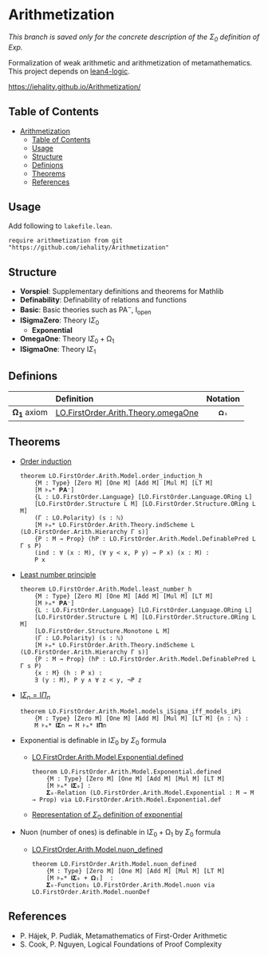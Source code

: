 # Arithmetization

*This branch is saved only for the concrete description of the $\Sigma_0$ definition of $\mathrm{Exp}$.*

Formalization of weak arithmetic and arithmetization of metamathematics. This project depends on [lean4-logic](https://github.com/iehality/lean4-logic/tree/master).

https://iehality.github.io/Arithmetization/

## Table of Contents
- [Arithmetization](#arithmetization)
  - [Table of Contents](#table-of-contents)
  - [Usage](#usage)
  - [Structure](#structure)
  - [Definions](#definions)
  - [Theorems](#theorems)
  - [References](#references)

## Usage
  Add following to `lakefile.lean`.
  ```lean
  require arithmetization from git "https://github.com/iehality/Arithmetization"
  ```

## Structure

- **Vorspiel**: Supplementary definitions and theorems for Mathlib
- **Definability**: Definability of relations and functions
- **Basic**: Basic theories such as $\mathsf{PA}^-$, $\mathsf{I_{open}}$
- **ISigmaZero**: Theory $\mathsf{I}\Sigma_0$
  - **Exponential**
- **OmegaOne**: Theory $\mathsf{I} \Sigma_0 + \mathsf{\Omega_1}$
- **ISigmaOne**: Theory $\mathsf{I}\Sigma_1$

## Definions

|                           | Definition                                 |   Notation   |
| ------------------------- | :----------------------------------------- | :----------: |
| $\mathbf{\Omega_1}$ axiom | [LO.FirstOrder.Arith.Theory.omegaOne](https://iehality.github.io/Arithmetization/Arithmetization/OmegaOne/Basic.html#LO.FirstOrder.Arith.Theory.omegaOne) | `𝛀₁` |

## Theorems
- [Order induction](https://iehality.github.io/Arithmetization/Arithmetization/Basic/Ind.html#LO.FirstOrder.Arith.Model.order_induction_h)
  ```lean
  theorem LO.FirstOrder.Arith.Model.order_induction_h
      {M : Type} [Zero M] [One M] [Add M] [Mul M] [LT M]
      [M ⊧ₘ* 𝐏𝐀⁻]
      {L : LO.FirstOrder.Language} [LO.FirstOrder.Language.ORing L]
      [LO.FirstOrder.Structure L M] [LO.FirstOrder.Structure.ORing L M]
      (Γ : LO.Polarity) (s : ℕ)
      [M ⊧ₘ* LO.FirstOrder.Arith.Theory.indScheme L (LO.FirstOrder.Arith.Hierarchy Γ s)]
      {P : M → Prop} (hP : LO.FirstOrder.Arith.Model.DefinablePred L Γ s P)
      (ind : ∀ (x : M), (∀ y < x, P y) → P x) (x : M) :
      P x
  ```

- [Least number principle](https://iehality.github.io/Arithmetization/Arithmetization/Basic/Ind.html#LO.FirstOrder.Arith.Model.least_number_h)
  ```lean
  theorem LO.FirstOrder.Arith.Model.least_number_h
      {M : Type} [Zero M] [One M] [Add M] [Mul M] [LT M]
      [M ⊧ₘ* 𝐏𝐀⁻]
      {L : LO.FirstOrder.Language} [LO.FirstOrder.Language.ORing L]
      [LO.FirstOrder.Structure L M] [LO.FirstOrder.Structure.ORing L M]
      [LO.FirstOrder.Structure.Monotone L M]
      (Γ : LO.Polarity) (s : ℕ)
      [M ⊧ₘ* LO.FirstOrder.Arith.Theory.indScheme L (LO.FirstOrder.Arith.Hierarchy Γ s)]
      {P : M → Prop} (hP : LO.FirstOrder.Arith.Model.DefinablePred L Γ s P)
      {x : M} (h : P x) :
      ∃ (y : M), P y ∧ ∀ z < y, ¬P z
  ```

- [$\mathsf{I} \Sigma_n = \mathsf{I} \Pi_n$](https://iehality.github.io/Arithmetization/Arithmetization/Basic/Ind.html#LO.FirstOrder.Arith.Model.models_iSigma_iff_models_iPi)
  ```lean
  theorem LO.FirstOrder.Arith.Model.models_iSigma_iff_models_iPi
      {M : Type} [Zero M] [One M] [Add M] [Mul M] [LT M] {n : ℕ} :
      M ⊧ₘ* 𝐈𝚺n ↔ M ⊧ₘ* 𝐈𝚷n
  ```

- Exponential is definable in $\mathsf{I} \Sigma_0$ by $\Sigma_0$ formula
  - [LO.FirstOrder.Arith.Model.Exponential.defined](https://iehality.github.io/Arithmetization/Arithmetization/ISigmaZero/Exponential/Exp.html#LO.FirstOrder.Arith.Model.Exponential.defined)
    ```lean
    theorem LO.FirstOrder.Arith.Model.Exponential.defined
        {M : Type} [Zero M] [One M] [Add M] [Mul M] [LT M]
        [M ⊧ₘ* 𝐈𝚺₀] :
        𝚺₀-Relation (LO.FirstOrder.Arith.Model.Exponential : M → M → Prop) via LO.FirstOrder.Arith.Model.Exponential.def
    ```

  - [Representation of $\Sigma_0$ definition of exponential](https://github.com/iehality/Arithmetization/blob/master/Arithmetization/ISigmaZero/Exponential/exp.pdf)

- Nuon (number of ones) is definable in $\mathsf{I} \Sigma_0 + \mathsf{\Omega_1}$ by $\Sigma_0$ formula
  - [LO.FirstOrder.Arith.Model.nuon_defined](https://iehality.github.io/Arithmetization/Arithmetization/OmegaOne/Nuon.html#LO.FirstOrder.Arith.Model.nuon_defined)
    ```lean
    theorem LO.FirstOrder.Arith.Model.nuon_defined
        {M : Type} [Zero M] [One M] [Add M] [Mul M] [LT M]
        [M ⊧ₘ* 𝐈𝚺₀ + 𝛀₁]  :
        𝚺₀-Function₁ LO.FirstOrder.Arith.Model.nuon via LO.FirstOrder.Arith.Model.nuonDef
    ```

## References
- P. Hájek, P. Pudlák, Metamathematics of First-Order Arithmetic
- S. Cook, P. Nguyen, Logical Foundations of Proof Complexity
